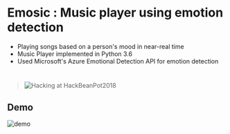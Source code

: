 # Emosic : Music player using emotion detection

* Playing songs based on a person's mood in near-real time
* Music Player implemented in Python 3.6
* Used Microsoft's Azure Emotional Detection API for emotion detection

#
 > 
 >  ![Hacking at HackBeanPot2018](https://hackbeanpot.com/)

## Demo

![demo](https://user-images.githubusercontent.com/24850323/36073460-ec17a9ec-0efe-11e8-87fa-74e0b761c397.jpg)
